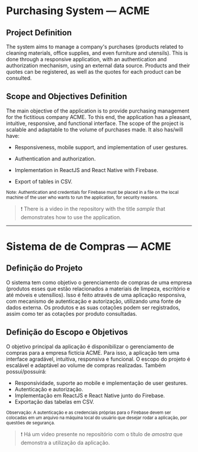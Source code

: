 # Purchasing System — ACME

## Project Definition
The system aims to manage a company's purchases (products related to cleaning materials, office supplies, and even furniture and utensils).
This is done through a responsive application, with an authentication and authorization mechanism, using an external data source. Products and their quotes can be registered, as well as the quotes for each product can be consulted.

## Scope and Objectives Definition
The main objective of the application is to provide purchasing management for the fictitious company ACME. To this end, the application has a pleasant, intuitive, responsive, and functional interface. The scope of the project is scalable and adaptable to the volume of purchases made. It also has/will have:

* Responsiveness, mobile support, and implementation of user gestures.

* Authentication and authorization.

* Implementation in ReactJS and React Native with Firebase.

* Export of tables in CSV.

<sup>Note: Authentication and credentials for Firebase must be placed in a file on the local machine of the user who wants to run the application, for security reasons.</sup>

> :exclamation: There is a video in the repository with the title *sample* that demonstrates how to use the application.

---

# Sistema de de Compras — ACME

## Definição do Projeto
O sistema tem como objetivo o gerenciamento de compras de uma empresa (produtos
esses que estão relacionados a materiais de limpeza, escritório e até móveis e utensílios).
Isso é feito através de uma aplicação responsiva, com mecanismo de autenticação e
autorização, utilizando uma fonte de dados externa. Os produtos e as suas cotações podem
ser registrados, assim como ter as cotações por produto consultadas.

## Definição do Escopo e Objetivos
O objetivo principal da aplicação é disponibilizar o gerenciamento de compras para a
empresa fictícia ACME. Para isso, a aplicação tem uma interface agradável, intuitiva,
responsiva e funcional. O escopo do projeto é escalável e adaptável ao volume de
compras realizadas. Também possui/possuirá:

* Responsividade, suporte ao mobile e implementação de user gestures.
* Autenticação e autorização.
* Implementação em ReactJS e React Native junto do Firebase.
* Exportação das tabelas em CSV.

<sup>Observação: A autenticação e as credenciais próprias para o Firebase devem ser colocadas em um arquivo na máquina local do usuário que desejar rodar a aplicação, por questões de segurança.</sup>

> :exclamation: Há um video presente no repositório com o título de *amostra* que demonstra a utilização da aplicação.
